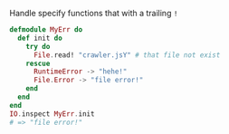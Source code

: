 Handle specify functions that with a trailing `!`

```ex
defmodule MyErr do
  def init do
    try do
      File.read! "crawler.jsY" # that file not exist
    rescue
      RuntimeError -> "hehe!"
      File.Error -> "file error!"
    end
  end
end
IO.inspect MyErr.init
# => "file error!"
```
